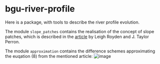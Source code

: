 # bgu-river-profile

Here is a package, with tools to describe the river profile evolution.

The module `slope_patches` contains the realisation of the concept of slope patches, which is described in the [article](https://agupubs.onlinelibrary.wiley.com/doi/10.1002/jgrf.20031) by Leigh Royden and J. Taylor Perron.

The module `approximation` contains the difference schemes approximating the euqation (8) from the mentioned article:
![image](https://agupubs.onlinelibrary.wiley.com/cms/asset/8e959e9f-4e03-4449-b3e6-d0029f55d7e1/jgrf20031-math-0010.gif)

